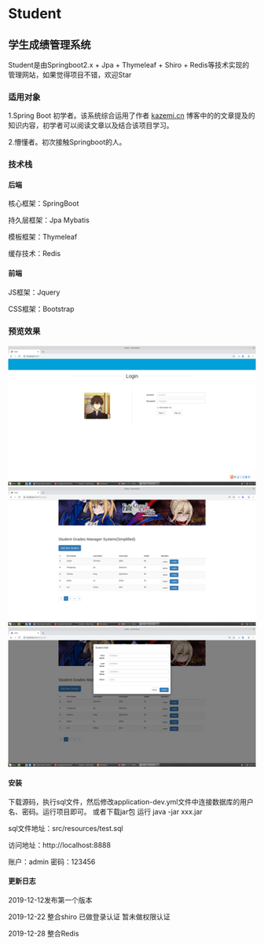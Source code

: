 # Student
## 学生成绩管理系统
Student是由Springboot2.x + Jpa + Thymeleaf + Shiro + Redis等技术实现的管理网站，如果觉得项目不错，欢迎Star

### 适用对象
1.Spring Boot 初学者。该系统综合运用了作者 [kazemi.cn]() 博客中的的文章提及的知识内容，初学者可以阅读文章以及结合该项目学习。

2.懵懂者。初次接触Springboot的人。

### 技术栈
#### 后端
核心框架：SpringBoot

持久层框架：Jpa Mybatis

模板框架：Thymeleaf

缓存技术：Redis

#### 前端
JS框架：Jquery

CSS框架：Bootstrap

### 预览效果
####
![](src/main/resources/static/img/index.png)
![](src/main/resources/static/img/main.png)
![](src/main/resources/static/img/add.png)

#### 安装
下载源码，执行sql文件，然后修改application-dev.yml文件中连接数据库的用户名、密码。运行项目即可。
或者下载jar包 运行 java -jar xxx.jar

sql文件地址：src/resources/test.sql

访问地址：http://localhost:8888

账户：admin
密码：123456

#### 更新日志
2019-12-12发布第一个版本

2019-12-22
整合shiro
已做登录认证
暂未做权限认证

2019-12-28
整合Redis